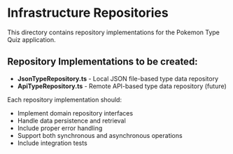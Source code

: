 # Infrastructure Repositories

This directory contains repository implementations for the Pokemon Type Quiz application.

## Repository Implementations to be created:

- **JsonTypeRepository.ts** - Local JSON file-based type data repository
- **ApiTypeRepository.ts** - Remote API-based type data repository (future)

Each repository implementation should:
- Implement domain repository interfaces
- Handle data persistence and retrieval
- Include proper error handling
- Support both synchronous and asynchronous operations
- Include integration tests